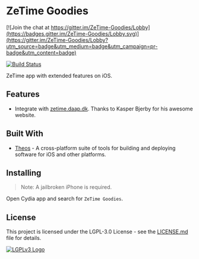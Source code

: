 # ZeTime Goodies

[![Join the chat at https://gitter.im/ZeTime-Goodies/Lobby](https://badges.gitter.im/ZeTime-Goodies/Lobby.svg)](https://gitter.im/ZeTime-Goodies/Lobby?utm_source=badge&utm_medium=badge&utm_campaign=pr-badge&utm_content=badge)

[![Build Status](https://travis-ci.org/cbsghost/ZeTime-Goodies.svg?branch=master)](https://travis-ci.org/cbsghost/ZeTime-Goodies)

ZeTime app with extended features on iOS.

## Features

* Integrate with [zetime.daap.dk](http://zetime.daap.dk/). Thanks to Kasper Bjerby for his awesome website.

## Built With

* [Theos](http://iphonedevwiki.net/index.php/Theos) - A cross-platform suite of tools for building and deploying software for iOS and other platforms.

## Installing

> Note: A jailbroken iPhone is required.

Open Cydia app and search for `ZeTime Goodies`.

## License

This project is licensed under the LGPL-3.0 License - see the [LICENSE.md](LICENSE.md) file for details.

[![LGPLv3 Logo](https://www.gnu.org/graphics/lgplv3-88x31.png)](LICENSE.md)
